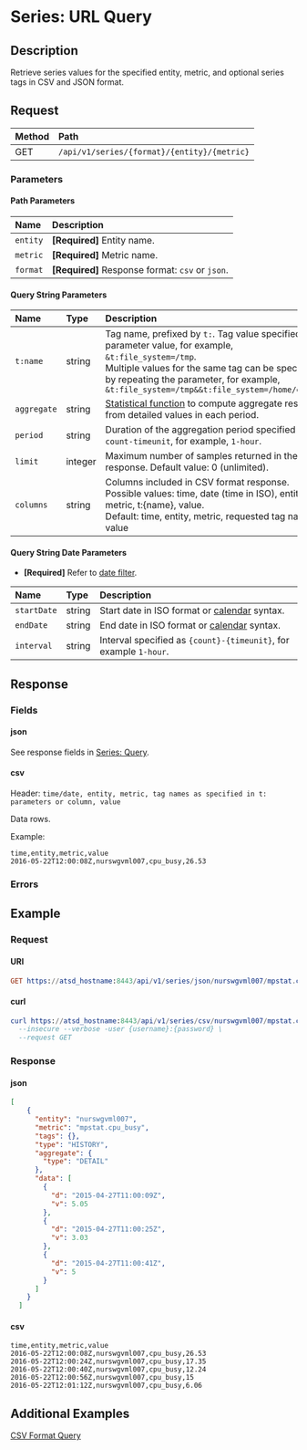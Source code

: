 # Series: URL Query

## Description

Retrieve series values for the specified entity, metric, and optional series tags in CSV and JSON format.

## Request

| **Method** | **Path** |
|:---|:---|
| GET | `/api/v1/series/{format}/{entity}/{metric}` |

### Parameters

#### Path Parameters

| **Name** | **Description** |
|:---|:---|
| `entity` | **[Required]** Entity name. |
| `metric` | **[Required]** Metric name. |
| `format` | **[Required]** Response format: `csv` or `json`. |

#### Query String Parameters

|**Name**|**Type**|**Description**|
|:---|:---|:---|
|`t:name`|string|Tag name, prefixed by `t:`. Tag value specified as a parameter value, for example, `&t:file_system=/tmp`. <br>Multiple values for the same tag can be specified by repeating the parameter, for example, `&t:file_system=/tmp&&t:file_system=/home/export`|
|`aggregate`|string|[Statistical function](../aggregation.md#statistical-functions) to compute aggregate results from detailed values in each period.|
|`period`|string|Duration of the aggregation period specified as `count-timeunit`, for example, `1-hour`.|
|`limit`|integer|Maximum number of samples returned in the response. Default value: 0 (unlimited). |
|`columns`|string|Columns included in CSV format response. <br>Possible values: time, date (time in ISO), entity, metric, t:{name}, value. <br>Default: time, entity, metric, requested tag names, value

#### Query String Date Parameters

* **[Required]** Refer to [date filter](../filter-date.md).

|**Name**|**Type**|**Description**|
|:---|:---|:---|
| `startDate` | string | Start date in ISO format or [calendar](../../../shared/calendar.md) syntax. |
| `endDate` | string | End date in ISO format or [calendar](../../../shared/calendar.md) syntax. |
| `interval` | string | Interval specified as `{count}-{timeunit}`, for example `1-hour`. |

## Response

### Fields

#### json

See response fields in [Series: Query](query.md#response).

#### csv

Header: `time/date, entity, metric, tag names as specified in t: parameters or column, value`

Data rows.

Example:

```ls
time,entity,metric,value
2016-05-22T12:00:08Z,nurswgvml007,cpu_busy,26.53
```

### Errors

## Example

### Request

#### URI

```elm
GET https://atsd_hostname:8443/api/v1/series/json/nurswgvml007/mpstat.cpu_busy?startDate=previous_hour&endDate=now&timeFormat=iso
```

#### curl

```elm
curl https://atsd_hostname:8443/api/v1/series/csv/nurswgvml007/mpstat.cpu_busy?startDate=previous_hour&endDate=now&timeFormat=iso \
  --insecure --verbose -user {username}:{password} \
  --request GET
```

### Response

#### json

```json
[
    {
      "entity": "nurswgvml007",
      "metric": "mpstat.cpu_busy",
      "tags": {},
      "type": "HISTORY",
      "aggregate": {
        "type": "DETAIL"
      },
      "data": [
        {
          "d": "2015-04-27T11:00:09Z",
          "v": 5.05
        },
        {
          "d": "2015-04-27T11:00:25Z",
          "v": 3.03
        },
        {
          "d": "2015-04-27T11:00:41Z",
          "v": 5
        }
      ]
    }
  ]
```

#### csv

```ls
time,entity,metric,value
2016-05-22T12:00:08Z,nurswgvml007,cpu_busy,26.53
2016-05-22T12:00:24Z,nurswgvml007,cpu_busy,17.35
2016-05-22T12:00:40Z,nurswgvml007,cpu_busy,12.24
2016-05-22T12:00:56Z,nurswgvml007,cpu_busy,15
2016-05-22T12:01:12Z,nurswgvml007,cpu_busy,6.06
```

## Additional Examples

[CSV Format Query](examples/url-query-csv-format.md)

